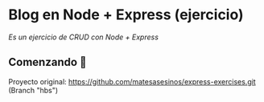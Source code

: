 # Blog en Node + Express (ejercicio)
_Es un ejercicio de CRUD con Node + Express_

## Comenzando 🚀
Proyecto original: https://github.com/matesasesinos/express-exercises.git (Branch "hbs")

